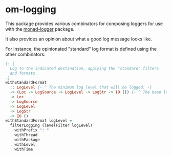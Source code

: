 # om-logging

This package provides various combinators for composing loggers for use
with the [monad-logger](https://hackage.haskell.org/package/monad-logger)
package.

It also provides an opinion about what a good log message looks like.

For instance, the opinionated "standard" log format is defined using
the other combinators:

```haskell
{- |
  Log to the indicated destination, applying the "standard" filters
  and formats.
-}
withStandardFormat
  :: LogLevel {- ^ The minimum log level that will be logged. -}
  -> (Loc -> LogSource -> LogLevel -> LogStr -> IO ()) {- ^ The base logger. -}
  -> Loc
  -> LogSource
  -> LogLevel
  -> LogStr
  -> IO ()
withStandardFormat logLevel =
  filterLogging (levelFilter logLevel)
  . withPrefix ": "
  . withThread
  . withPackage
  . withLevel
  . withTime
```
